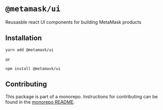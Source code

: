 # `@metamask/ui`

Reusasble react UI components for building MetaMask products

## Installation

`yarn add @metamask/ui`

or

`npm install @metamask/ui`

## Contributing

This package is part of a monorepo. Instructions for contributing can be found in the [monorepo README](https://github.com/MetaMask/core#readme).

